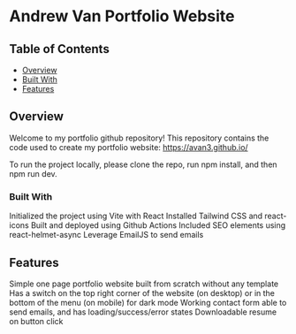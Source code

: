 # Andrew Van Portfolio Website

## Table of Contents

- [Overview](#overview)
- [Built With](#built-with)
- [Features](#features)

## Overview

<!-- TODO: Add a screenshot of the live project.
    1. Link to a 'live demo.'
    2. Describe your overall experience in a couple of sentences.
    3. List a few specific technical things that you learned or improved on.
    4. Share any other tips or guidance for others attempting this or something similar.
 -->
 Welcome to my portfolio github repository! This repository contains the code used to create my portfolio website: https://avan3.github.io/

 To run the project locally, please clone the repo, run npm install, and then npm run dev.

### Built With

<!-- TODO: List any MAJOR libraries/frameworks (e.g. React, Tailwind) with links to their homepages. -->
Initialized the project using Vite with React
Installed Tailwind CSS and react-icons
Built and deployed using Github Actions
Included SEO elements using react-helmet-async 
Leverage EmailJS to send emails

## Features

<!-- TODO: List what specific 'user problems' that this application solves. -->
Simple one page portfolio website built from scratch without any template
Has a switch on the top right corner of the website (on desktop) or in the bottom of the menu (on mobile) for dark mode
Working contact form able to send emails, and has loading/success/error states 
Downloadable resume on button click
